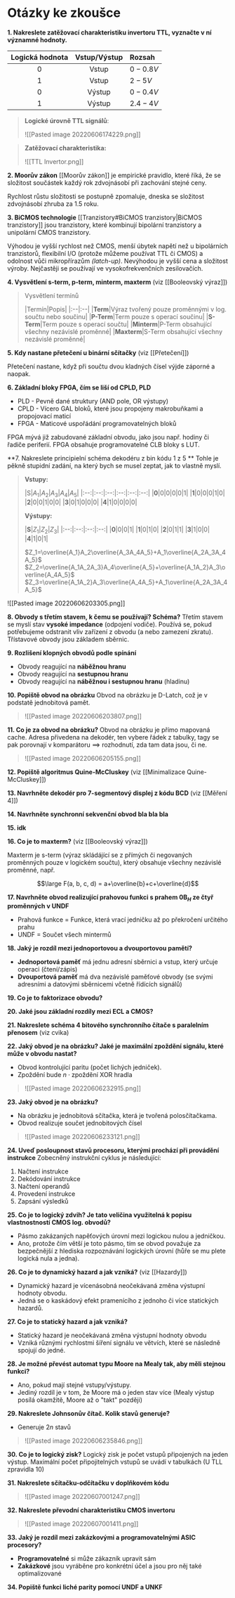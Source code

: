 # Otázky ke zkoušce

**1. Nakreslete zatěžovací charakteristiku invertoru TTL, vyznačte v ní významné hodnoty.**

|Logická hodnota|Vstup/Výstup|Rozsah|
|:--:|:--:|:--|
|0|Vstup|$0 - 0.8V$|
|1|Vstup|$2 - 5V$|
|0|Výstup|$0 - 0.4V$|
|1|Výstup|$2.4 - 4V$|

>**Logické úrovně TTL signálů**:
>
>![[Pasted image 20220606174229.png]]

>**Zatěžovací charakteristika:**
>
>![[TTL Invertor.png]]

**2. Moorův zákon**
[[Moorův zákon]] je empirické pravidlo, které říká, že se složitost součástek každý rok zdvojnásobí při zachování stejné ceny.

Rychlost růstu složitosti se postupně zpomaluje, dneska se složitost zdvojnásobí zhruba za 1.5 roku.

**3. BiCMOS technologie**
[[Tranzistory#BiCMOS tranzistory|BiCMOS tranzistory]] jsou tranzistory, které kombinují bipolární tranzistory a unipolární CMOS tranzistory.

Výhodou je vyšší rychlost než CMOS, menší úbytek napětí než u bipolárních tranzistorů, flexibilní I/O (protože můžeme používat TTL či CMOS) a odolnost vůči mikropřírazům *(latch-up)*. Nevýhodou je vyšší cena a složitost výroby. Nejčastěji se používají ve vysokofrekvenčních zesilovačích.

**4. Vysvětlení s-term, p-term, minterm, maxterm**
(viz [[Booleovský výraz]])

>Vysvětlení termínů
>
>|Termín|Popis|
|:--|:--|
|**Term**|Výraz tvořený pouze proměnnými v log. součtu nebo součinu|
|**P-Term**|Term pouze s operací součinu|
|**S-Term**|Term pouze s operací součtu|
|**Minterm**|P-Term obsahující všechny nezávislé proměnné|
|**Maxterm**|S-Term obsahující všechny nezávislé proměnné|

**5. Kdy nastane přetečení u binární sčítačky**
(viz [[Přetečení]])

Přetečení nastane, když při součtu dvou kladných čísel výjde záporné a naopak.

**6. Základní bloky FPGA, čím se liší od CPLD, PLD**
- PLD - Pevně dané struktury (AND pole, OR výstupy)
- CPLD - Vícero GAL bloků, které jsou propojeny makrobuňkami a propojovací maticí
- FPGA - Maticové uspořádání programovatelných bloků

FPGA mývá již zabudované základní obvodu, jako jsou např. hodiny či řadiče periferií. FPGA obsahuje programovatelné CLB bloky s LUT.

**7. Nakreslete principielní schéma dekodéru z bin kódu 1 z 5 **
Tohle je pěkně stupidní zadání, na který bych se musel zeptat, jak to vlastně myslí.

>**Vstupy:**
>
>|S|$A_1$|$A_2$|$A_3$|$A_4$|$A_5$|
|:--:|:--:|:--:|:--:|:--:|:--:|
|**0**|0|0|0|0|1|
|**1**|0|0|0|1|0|
|**2**|0|0|1|0|0|
|**3**|0|1|0|0|0|
|**4**|1|0|0|0|0|
>
>**Výstupy:**
>
>|**S**|$Z_1$|$Z_2$|$Z_3$|
|:--:|:--:|:--:|:--:|
|**0**|0|0|1|
|**1**|0|1|0|
|**2**|0|1|1|
|**3**|1|0|0|
|**4**|1|0|1|
>
>$Z_1=\overline{A_1}A_2\overline{A_3A_4A_5}+A_1\overline{A_2A_3A_4A_5}$
>$Z_2=\overline{A_1A_2A_3}A_4\overline{A_5}+\overline{A_1A_2}A_3\overline{A_4A_5}$
>$Z_3=\overline{A_1A_2}A_3\overline{A_4A_5}+A_1\overline{A_2A_3A_4A_5}$

![[Pasted image 20220606203305.png]]

**8. Obvody s třetím stavem, k čemu se používají? Schéma?**
Třetím stavem se myslí stav **vysoké impedance** (odpojení vodiče). Používá se, pokud potřebujeme odstranit vliv zařízení z obvodu (a nebo zamezení zkratu). Třístavové obvody jsou základem sběrnic.

**9. Rozlišení klopných obvodů podle spínání**
- Obvody reagující na **náběžnou hranu**
- Obvody reagující na **sestupnou hranu**
- Obvody reagující na **náběžnou i sestupnou hranu** (hladinu)

**10. Popiště obvod na obrázku**
Obvod na obrázku je D-Latch, což je v podstatě jednobitová pamět.
> ![[Pasted image 20220606203807.png]]

**11. Co je za obvod na obrázku?**
Obvod na obrázku je přímo mapovaná cache. Adresa přivedena na dekodér, ten vybere řádek z tabulky, tagy se pak porovnají v komparátoru $\implies$ rozhodnutí, zda tam data jsou, či ne.
>![[Pasted image 20220606205155.png]]

**12. Popiště algoritmus Quine-McCluskey**
(viz [[Minimalizace Quine-McCluskey]])

**13. Navrhněte dekodér pro 7-segmentový displej z kódu BCD**
(viz [[Měření 4]])

**14. Navrhněte synchronní sekvenční obvod bla bla bla**

**15. idk**

**16. Co je to maxterm?**
(viz [[Booleovský výraz]])

Maxterm je s-term (výraz skládájící se z přímých či negovaných proměnných pouze v logickém součtu), který obsahuje všechny nezávislé proměnné, např.

$$\large F(a, b, c, d) = a+\overline{b}+c+\overline{d}$$

**17. Navrhněte obvod realizující prahovou funkci s prahem $\text{0B}_H$ ze čtyř proměnných v UNDF**
- Prahová funkce = Funkce, která vrací jedničku až po překročení určitého prahu
- UNDF = Součet všech mintermů

**18. Jaký je rozdíl mezi jednoportovou a dvouportovou pamětí?**
- **Jednoportová paměť** má jednu adresní sběrnici a vstup, který určuje operaci (čtení/zápis)
- **Dvouportová paměť** má dva nezávislé paměťové obvody (se svými adresními a datovými sběrnicemi včetně řídících signálů)

**19.  Co je to faktorizace obvodu?**

**20. Jaké jsou základní rozdíly mezi ECL a CMOS?**

**21. Nakreslete schéma 4 bitového synchronního čítače s paralelním přenosem**
(viz cvika)

**22. Jaký obvod je na obrázku? Jaké je maximální zpoždění signálu, které může v obvodu nastat?**
- Obvod kontrolující paritu (počet lichých jedniček).
- Zpoždění bude $n\cdot\text{zpoždění XOR hradla}$

>![[Pasted image 20220606232915.png]]

**23. Jaký obvod je na obrázku?**
- Na obrázku je jednobitová sčítačka, která je tvořená polosčítačkama.
- Obvod realizuje součet jednobitových čísel

>![[Pasted image 20220606233121.png]]

**24. Uveď posloupnost stavů procesoru, kterými prochází při provádění instrukce**
Zobecněný instrukční cyklus je následující:
1. Načtení instrukce
2. Dekódování instrukce
3. Načtení operandů
4. Provedení instrukce
5. Zapsání výsledků

**25. Co je to logický zdvih? Je tato veličina využitelná k popisu vlastnostností CMOS log. obvodů?**
- Pásmo zakázaných napěťových úrovní mezi logickou nulou a jedničkou.
- Ano, protože čím větší je toto pásmo, tím se obvod považuje za bezpečnější z hlediska rozpoznávání logických úrovní (hůře se mu plete logická nula a jedna).

**26. Co je to dynamický hazard a jak vzniká?**
(viz [[Hazardy]])
- Dynamický hazard je vícenásobná neočekávaná změna výstupní hodnoty obvodu.
- Jedná se o kaskádový efekt pramenícího z jednoho či více statických hazardů.

**27. Co je to statický hazard a jak vzniká?**
- Statický hazard je neočekávaná změna výstupní hodnoty obvodu
- Vzniká různými rychlostmi šíření signálu ve větvích, které se následně spojují do jedné.

**28. Je možné převést automat typu Moore na Mealy tak, aby měli stejnou funkci?**
- Ano, pokud mají stejné vstupy/výstupy.
- Jediný rozdíl je v tom, že Moore má o jeden stav více (Mealy výstup posílá okamžitě, Moore až o "takt" později)

**29. Nakreslete Johnsonův čítač. Kolik stavů generuje?**
- Generuje $2n$ stavů

>![[Pasted image 20220606235846.png]]

**30. Co je to logický zisk?**
Logický zisk je počet vstupů připojených na jeden výstup. Maximální počet připojitelných vstupů se uvádí v tabulkách (U TLL zpravidla 10)

**31. Nakreslete sčítačku-odčítačku v doplňkovém kódu**
>![[Pasted image 20220607001247.png]]

**32. Nakreslete převodní charakteristiku CMOS invertoru**
> ![[Pasted image 20220607001411.png]]

**33. Jaký je rozdíl mezi zakázkovými a programovatelnými ASIC procesory?**
- **Programovatelné** si může zákazník upravit sám
- **Zakázkové** jsou vyráběne pro konkrétní účel a jsou pro něj také optimalizované

**34. Popiště funkci liché parity pomocí UNDF a UNKF**
